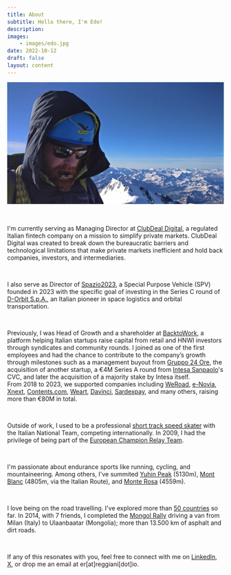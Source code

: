 ```yaml
---
title: About
subtitle: Hello there, I'm Edo!
description: 
images: 
    - images/edo.jpg
date: 2022-10-12
draft: false
layout: content
---
```


![Edo](images/edo.jpg)

&nbsp;
&nbsp;

I'm currently serving as Managing Director at [ClubDeal Digital](https://www.linkedin.com/company/clubdeal-digital/), a regulated Italian fintech company on a mission to simplify private markets. ClubDeal Digital was created to break down the bureaucratic barriers and technological limitations that make private markets inefficient and hold back companies, investors, and intermediaries.

&nbsp;

I also serve as Director of [Spazio2023](https://spazio2023.space/), a Special Purpose Vehicle (SPV) founded in 2023 with the specific goal of investing in the Series C round of [D-Orbit S.p.A.](https://www.dorbit.space/), an Italian pioneer in space logistics and orbital transportation.

&nbsp;

Previously, I was Head of Growth and a shareholder at [BacktoWork](https://www.backtowork24.com), a platform helping Italian startups raise capital from retail and HNWI investors through syndicates and community rounds. I joined as one of the first employees and had the chance to contribute to the company’s growth through milestones such as a management buyout from [Gruppo 24 Ore](https://it.wikipedia.org/wiki/Gruppo_24_ORE), the acquisition of another startup, a €4M Series A round from [Intesa Sanpaolo](https://group.intesasanpaolo.com/en/newsroom/press-releases/2019/06/CNT-05-000000053513A)'s CVC, and later the acquisition of a majority stake by Intesa itself.  
From 2018 to 2023, we supported companies including [WeRoad](https://www.weroad.travel/), [e-Novia](https://e-novia.it/en/), [Xnext](https://www.x-next.com/), [Contents.com](https://www.contents.com/), [Weart](https://weart.it/), [Davinci](https://davincisalute.com/), [Sardexpay](https://www.sardexpay.net/), and many others, raising more than €80M in total.

&nbsp;

Outside of work, I used to be a professional [short track speed skater](https://en.wikipedia.org/wiki/Short-track_speed_skating) with the Italian National Team, competing internationally. In 2009, I had the privilege of being part of the [European Champion Relay Team](https://en.wikipedia.org/wiki/2009_European_Short_Track_Speed_Skating_Championships). 

&nbsp;

I'm passionate about endurance sports like running, cycling, and mountaineering. Among others, I've summited [Yuhin Peak](https://peakbagger.com/peak.aspx?pid=-82489) (5130m), [Mont Blanc](https://en.wikipedia.org/wiki/Mont_Blanc) (4805m, via the Italian Route), and [Monte Rosa](https://it.wikipedia.org/wiki/Monte_Rosa) (4559m).

&nbsp;

I love being on the road travelling. I've explored more than [50 countries](../../stuff/20211204_travelmap/) so far. In 2014, with 7 friends, I completed the [Mongol Rally](https://en.wikipedia.org/wiki/Mongol_Rally) driving a van from Milan (Italy) to Ulaanbaatar (Mongolia); more than 13.500 km of asphalt and dirt roads.

&nbsp;

If any of this resonates with you, feel free to connect with me on [LinkedIn](https://linkedin.com/in/edoardo-reggiani/), [X](https://twitter.com/EdoardoReggiani), or drop me an email at er[at]reggiani[dot]io.


